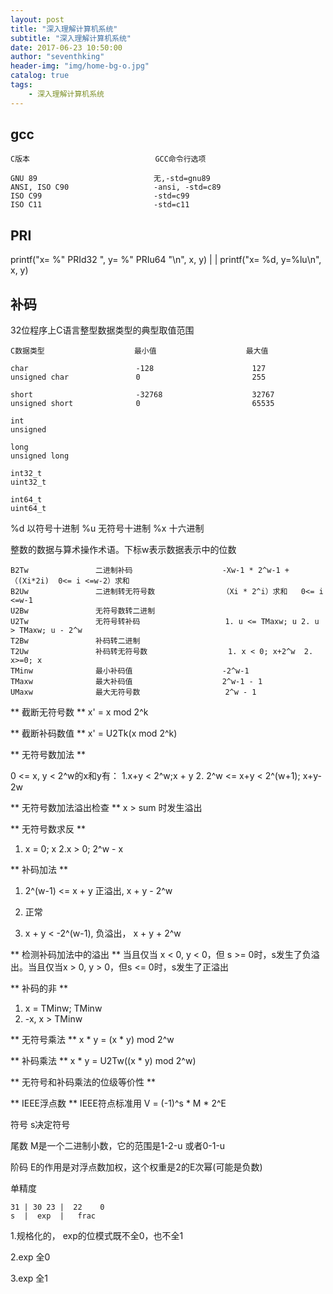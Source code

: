 ```yaml
---
layout: post
title: "深入理解计算机系统"
subtitle: "深入理解计算机系统"
date: 2017-06-23 10:50:00
author: "seventhking"
header-img: "img/home-bg-o.jpg"
catalog: true
tags:
    - 深入理解计算机系统
---
```




## gcc
~~~
C版本                            GCC命令行选项

GNU 89                          无,-std=gnu89
ANSI, ISO C90                   -ansi, -std=c89
ISO C99                         -std=c99
ISO C11                         -std=c11
~~~

## PRI
printf("x= %" PRId32 ", y= %" PRIu64 "\n", x, y)
|
|
printf("x= %d, y=%lu\n", x, y)


## 补码

32位程序上C语言整型数据类型的典型取值范围
~~~
C数据类型                    最小值                    最大值

char                        -128                      127
unsigned char               0                         255

short                       -32768                    32767
unsigned short              0                         65535

int
unsigned

long
unsigned long

int32_t
uint32_t

int64_t
uint64_t
~~~


%d  以符号十进制
%u  无符号十进制
%x  十六进制

整数的数据与算术操作术语。下标w表示数据表示中的位数
~~~
B2Tw               二进制补码                    -Xw-1 * 2^w-1 + （(Xi*2i)  0<= i <=w-2）求和
B2Uw               二进制转无符号数               （Xi * 2^i）求和   0<= i <=w-1
U2Bw               无符号数转二进制
U2Tw               无符号转补码                   1. u <= TMaxw; u 2. u > TMaxw; u - 2^w
T2Bw               补码转二进制
T2Uw               补码转无符号数                  1. x < 0; x+2^w  2. x>=0; x
TMinw              最小补码值                    -2^w-1
TMaxw              最大补码值                    2^w-1 - 1
UMaxw              最大无符号数                   2^w - 1
~~~



** 截断无符号数 **
x' = x mod 2^k

** 截断补码数值 **
x' = U2Tk(x mod 2^k)

** 无符号数加法 **

0 <= x, y < 2^w的x和y有：
1.x+y < 2^w;x + y
2. 2^w <= x+y < 2^(w+1); x+y-2w

** 无符号数加法溢出检查 **
x > sum 时发生溢出

** 无符号数求反 **
1. x = 0; x
2.x > 0; 2^w - x

** 补码加法 **
1. 2^(w-1) <= x + y 正溢出, x + y - 2^w

2. 正常

3. x + y < -2^(w-1), 负溢出， x + y + 2^w

** 检测补码加法中的溢出 **
当且仅当 x < 0, y < 0，但 s >= 0时，s发生了负溢出。当且仅当x > 0, y > 0，但s <= 0时，s发生了正溢出


** 补码的非 **
1. x = TMinw; TMinw
2. -x, x > TMinw

** 无符号乘法 **
x * y = (x * y) mod 2^w

** 补码乘法 **
x * y = U2Tw((x * y) mod 2^w)

** 无符号和补码乘法的位级等价性 **

** IEEE浮点数 **
IEEE符点标准用 V = (-1)^s * M * 2^E

符号 s决定符号

尾数 M是一个二进制小数，它的范围是1-2-u 或者0-1-u

阶码 E的作用是对浮点数加权，这个权重是2的E次幂(可能是负数)

单精度
~~~
31 | 30 23 |  22    0
s  |  exp  |   frac
~~~


1.规格化的， exp的位模式既不全0，也不全1

2.exp 全0

3.exp 全1
